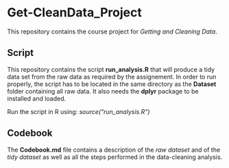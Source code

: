 Get-CleanData_Project
=====================

This repository contains the course project for *Getting and Cleaning Data*.


## Script

This repository contains the script **run_analysis.R** that will produce a tidy data set from the raw data as required by the assignement.
In order to run properly, the script has to be located in the same directory as the **Dataset** folder containing all raw data.
It also needs the **dplyr** package to be installed and loaded.

Run the script in R using:    *source("run_analysis.R")*


## Codebook

The **Codebook.md** file contains a description of the *raw dataset* and of the *tidy dataset* as well as all the steps performed in the data-cleaning analysis.
